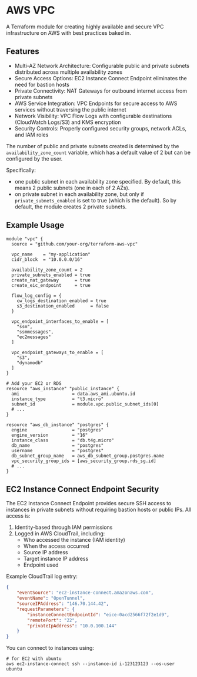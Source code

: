 # AWS VPC

A Terraform module for creating highly available and secure VPC infrastructure on AWS with best practices baked in.

## Features

- Multi-AZ Network Architecture: Configurable public and private subnets distributed across multiple availability zones
- Secure Access Options: EC2 Instance Connect Endpoint eliminates the need for bastion hosts
- Private Connectivity: NAT Gateways for outbound internet access from private subnets
- AWS Service Integration: VPC Endpoints for secure access to AWS services without traversing the public internet
- Network Visibility: VPC Flow Logs with configurable destinations (CloudWatch Logs/S3) and KMS encryption
- Security Controls: Properly configured security groups, network ACLs, and IAM roles

The number of public and private subnets created is determined by the `availability_zone_count` variable, which has a default value of 2 but can be configured by the user.

Specifically:
- one public subnet in each availability zone specified. By default, this means 2 public subnets (one in each of 2 AZs).
- on private subnet in each availability zone, but only if `private_subnets_enabled` is set to true (which is the default). So by default, the module creates 2 private subnets.

## Example Usage

```hcl
module "vpc" {
  source = "github.com/your-org/terraform-aws-vpc"

  vpc_name    = "my-application"
  cidr_block  = "10.0.0.0/16"

  availability_zone_count = 2
  private_subnets_enabled = true
  create_nat_gateway      = true
  create_eic_endpoint     = true

  flow_log_config = {
    cw_logs_destination_enabled = true
    s3_destination_enabled      = false
  }

  vpc_endpoint_interfaces_to_enable = [
    "ssm",
    "ssmmessages",
    "ec2messages"
  ]

  vpc_endpoint_gateways_to_enable = [
    "s3",
    "dynamodb"
  ]
}

# Add your EC2 or RDS
resource "aws_instance" "public_instance" {
  ami                    = data.aws_ami.ubuntu.id
  instance_type          = "t3.micro"
  subnet_id              = module.vpc.public_subnet_ids[0]
  # ...
}

resource "aws_db_instance" "postgres" {
  engine                 = "postgres"
  engine_version         = "16"
  instance_class         = "db.t4g.micro"
  db_name                = "postgres"
  username               = "postgres"
  db_subnet_group_name   = aws_db_subnet_group.postgres.name
  vpc_security_group_ids = [aws_security_group.rds_sg.id]
  # ...
}
```

## EC2 Instance Connect Endpoint Security

The EC2 Instance Connect Endpoint provides secure SSH access to instances in private subnets without requiring bastion hosts or public IPs. All access is:

1. Identity-based through IAM permissions
2. Logged in AWS CloudTrail, including:
   - Who accessed the instance (IAM identity)
   - When the access occurred
   - Source IP address
   - Target instance IP address
   - Endpoint used

Example CloudTrail log entry:

```json
{
    "eventSource": "ec2-instance-connect.amazonaws.com",
    "eventName": "OpenTunnel",
    "sourceIPAddress": "146.70.144.42",
    "requestParameters": {
        "instanceConnectEndpointId": "eice-0acd2566f72f2e1d9",
        "remotePort": "22",
        "privateIpAddress": "10.0.100.144"
    }
}
```

You can connect to instances using:

```
# for EC2 with ubuntu
aws ec2-instance-connect ssh --instance-id i-123123123 --os-user ubuntu
```